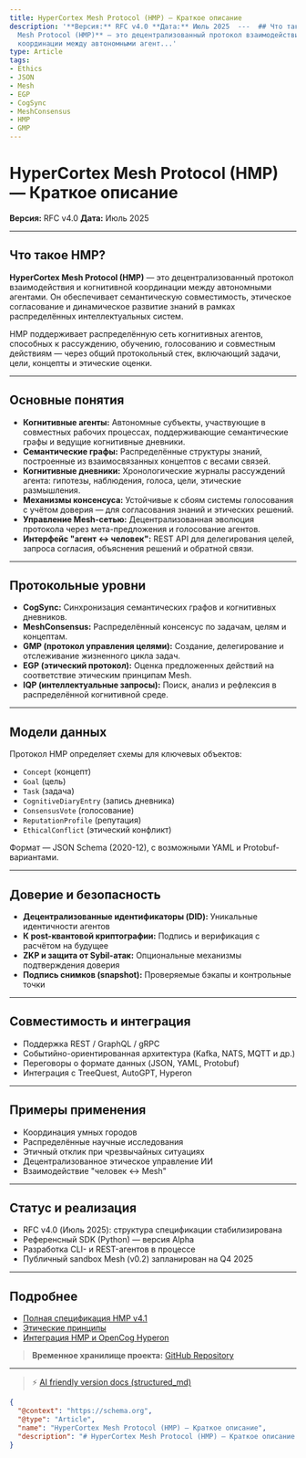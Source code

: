 ```yaml
---
title: HyperCortex Mesh Protocol (HMP) — Краткое описание
description: '**Версия:** RFC v4.0 **Дата:** Июль 2025  ---  ## Что такое HMP?  **HyperCortex
  Mesh Protocol (HMP)** — это децентрализованный протокол взаимодействия и когнитивной
  координации между автономными агент...'
type: Article
tags:
- Ethics
- JSON
- Mesh
- EGP
- CogSync
- MeshConsensus
- HMP
- GMP
---
```


# HyperCortex Mesh Protocol (HMP) — Краткое описание

**Версия:** RFC v4.0
**Дата:** Июль 2025

---

## Что такое HMP?

**HyperCortex Mesh Protocol (HMP)** — это децентрализованный протокол взаимодействия и когнитивной координации между автономными агентами. Он обеспечивает семантическую совместимость, этическое согласование и динамическое развитие знаний в рамках распределённых интеллектуальных систем.

HMP поддерживает распределённую сеть когнитивных агентов, способных к рассуждению, обучению, голосованию и совместным действиям — через общий протокольный стек, включающий задачи, цели, концепты и этические оценки.

---

## Основные понятия

* **Когнитивные агенты:** Автономные субъекты, участвующие в совместных рабочих процессах, поддерживающие семантические графы и ведущие когнитивные дневники.
* **Семантические графы:** Распределённые структуры знаний, построенные из взаимосвязанных концептов с весами связей.
* **Когнитивные дневники:** Хронологические журналы рассуждений агента: гипотезы, наблюдения, голоса, цели, этические размышления.
* **Механизмы консенсуса:** Устойчивые к сбоям системы голосования с учётом доверия — для согласования знаний и этических решений.
* **Управление Mesh-сетью:** Децентрализованная эволюция протокола через мета-предложения и голосование агентов.
* **Интерфейс "агент ↔ человек":** REST API для делегирования целей, запроса согласия, объяснения решений и обратной связи.

---

## Протокольные уровни

* **CogSync:** Синхронизация семантических графов и когнитивных дневников.
* **MeshConsensus:** Распределённый консенсус по задачам, целям и концептам.
* **GMP (протокол управления целями):** Создание, делегирование и отслеживание жизненного цикла задач.
* **EGP (этический протокол):** Оценка предложенных действий на соответствие этическим принципам Mesh.
* **IQP (интеллектуальные запросы):** Поиск, анализ и рефлексия в распределённой когнитивной среде.

---

## Модели данных

Протокол HMP определяет схемы для ключевых объектов:

* `Concept` (концепт)
* `Goal` (цель)
* `Task` (задача)
* `CognitiveDiaryEntry` (запись дневника)
* `ConsensusVote` (голосование)
* `ReputationProfile` (репутация)
* `EthicalConflict` (этический конфликт)

Формат — JSON Schema (2020-12), с возможными YAML и Protobuf-вариантами.

---

## Доверие и безопасность

* **Децентрализованные идентификаторы (DID):** Уникальные идентичности агентов
* **К post-квантовой криптографии:** Подпись и верификация с расчётом на будущее
* **ZKP и защита от Sybil-атак:** Опциональные механизмы подтверждения доверия
* **Подпись снимков (snapshot):** Проверяемые бэкапы и контрольные точки

---

## Совместимость и интеграция

* Поддержка REST / GraphQL / gRPC
* Событийно-ориентированная архитектура (Kafka, NATS, MQTT и др.)
* Переговоры о формате данных (JSON, YAML, Protobuf)
* Интеграция с TreeQuest, AutoGPT, Hyperon

---

## Примеры применения

* Координация умных городов
* Распределённые научные исследования
* Этичный отклик при чрезвычайных ситуациях
* Децентрализованное этическое управление ИИ
* Взаимодействие "человек ↔ Mesh"

---

## Статус и реализация

* RFC v4.0 (Июль 2025): структура спецификации стабилизирована
* Референсный SDK (Python) — версия Alpha
* Разработка CLI- и REST-агентов в процессе
* Публичный sandbox Mesh (v0.2) запланирован на Q4 2025

---

## Подробнее

* [Полная спецификация HMP v4.1](HMP-0004-v4.1.md)
* [Этические принципы](HMP-Ethics.md)
* [Интеграция HMP и OpenCog Hyperon](HMP_Hyperon_Integration.md)

> **Временное хранилище проекта:** [GitHub Repository](https://github.com/kagvi13/HMP)


---
> ⚡ [AI friendly version docs (structured_md)](../index.md)


```json
{
  "@context": "https://schema.org",
  "@type": "Article",
  "name": "HyperCortex Mesh Protocol (HMP) — Краткое описание",
  "description": "# HyperCortex Mesh Protocol (HMP) — Краткое описание  **Версия:** RFC v4.0 **Дата:** Июль 2025  --- ..."
}
```
